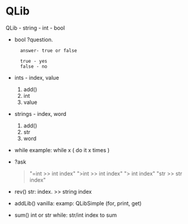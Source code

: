 # QLib

QLib - string - int - bool
- bool
    ?question.  

        answer- true or false

        true - yes
        false - no

- ints - index, value
    1. add()
    2. int
    3. value

- strings - index, word
    1. add()
    2. str
    3. word

- while 
    example:
        while x ( do it x times )
- ?ask
    > "=int >> int index"
    > ">int >> int index"
    > "<int >> int index"
    > "str >> str index"
- rev()
    str:
        index. >> string index
        
- addLib()
    vanilla:
        examp: QLibSimple (for, print, get)
- sum()
    int or str
        while:
            str/int index to sum
